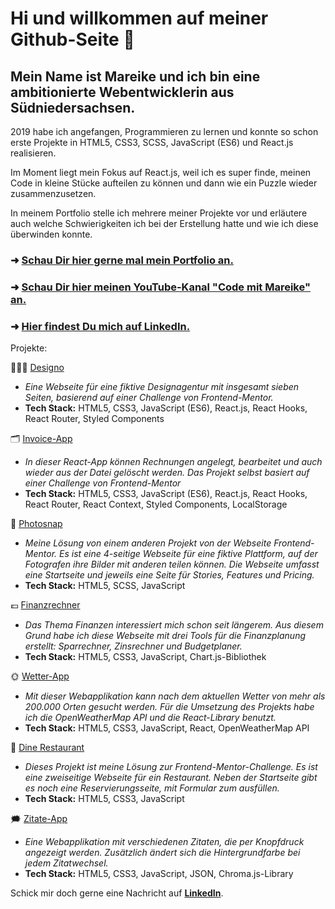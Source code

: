 <h1>Hi und willkommen auf meiner Github-Seite 👋</h1>

<h2>Mein Name ist Mareike und ich bin eine ambitionierte Webentwicklerin aus Südniedersachsen.</h2>
<p>2019 habe ich angefangen, Programmieren zu lernen und konnte so schon erste Projekte in HTML5, CSS3, SCSS, JavaScript (ES6) und React.js realisieren.</p>

<p>Im Moment liegt mein Fokus auf React.js, weil ich es super finde, meinen Code in kleine Stücke aufteilen zu können und dann wie ein Puzzle wieder zusammenzusetzen.</p>

<p>In meinem Portfolio stelle ich mehrere meiner Projekte vor und erläutere auch welche Schwierigkeiten ich bei der Erstellung hatte und wie ich diese überwinden konnte.</p>

<h3>➜ <a href="https://mareikewendler.netlify.app/" target="_blank">Schau Dir hier gerne mal mein Portfolio an.</a></h3>
<h3>➜ <a href="https://www.youtube.com/channel/UCMJ9TB8n2PB6NMkXXOeJN9g" target="_blank">Schau Dir hier meinen YouTube-Kanal "Code mit Mareike" an.</a></h3>
<h3>➜ <a href="https://www.linkedin.com/in/mareike-wendler/" target="_blank">Hier findest Du mich auf LinkedIn.</a></h3>

Projekte:

👩🏼‍🎨 <a href="https://mareikewendler.netlify.app/projekte/designo" target="_blank">Designo</a>
- <em>Eine Webseite für eine fiktive Designagentur mit insgesamt sieben Seiten, basierend auf einer Challenge von Frontend-Mentor.</em>
- <strong>Tech Stack:</strong> HTML5, CSS3, JavaScript (ES6), React.js, React Hooks, React Router, Styled Components

🗂 <a href="https://mareikewendler.netlify.app/projekte/invoice-app" target="_blank">Invoice-App</a> 
- <em>In dieser React-App können Rechnungen angelegt, bearbeitet und auch wieder aus der Datei gelöscht werden. Das Projekt selbst basiert auf einer Challenge von Frontend-Mentor</em>
- <strong>Tech Stack:</strong> HTML5, CSS3, JavaScript (ES6), React.js, React Hooks, React Router, React Context, Styled Components, LocalStorage

📸 <a href="https://mareikewendler.netlify.app/projekte/photosnap" target="_blank">Photosnap</a> 
- <em>Meine Lösung von einem anderen Projekt von der Webseite Frontend-Mentor. Es ist eine 4-seitige Webseite für eine fiktive Plattform, auf der Fotografen ihre Bilder mit anderen teilen können. Die Webseite umfasst eine Startseite und jeweils eine Seite für Stories, Features und Pricing.</em>
- <strong>Tech Stack:</strong> HTML5, SCSS, JavaScript

💶 <a href="https://mareikewendler.netlify.app/projekte/finanzrechner" target="_blank">Finanzrechner</a>  
- <em>Das Thema Finanzen interessiert mich schon seit längerem. Aus diesem Grund habe ich diese Webseite mit drei Tools für die Finanzplanung erstellt: Sparrechner, Zinsrechner und Budgetplaner.</em>
- <strong>Tech Stack:</strong> HTML5, CSS3, JavaScript, Chart.js-Bibliothek

🌞 <a href="https://mareikewendler.netlify.app/projekte/wetterapp" target="_blank">Wetter-App</a> 
- <em>Mit dieser Webapplikation kann nach dem aktuellen Wetter von mehr als 200.000 Orten gesucht werden. Für die Umsetzung des Projekts habe ich die OpenWeatherMap API und die React-Library benutzt.</em>
- <strong>Tech Stack:</strong> HTML5, CSS3, JavaScript, React, OpenWeatherMap API

🍝 <a href="https://mareikewendler.netlify.app/projekte/dine-restaurant" target="_blank">Dine Restaurant</a>
- <em>Dieses Projekt ist meine Lösung zur Frontend-Mentor-Challenge. Es ist eine zweiseitige Webseite für ein Restaurant. Neben der Startseite gibt es noch eine Reservierungsseite, mit Formular zum ausfüllen.</em>
- <strong>Tech Stack:</strong> HTML5, CSS3, JavaScript

🗯 <a href="https://mareikewendler.netlify.app/projekte/zitateapp" target="_blank">Zitate-App</a>
- <em>Eine Webapplikation mit verschiedenen Zitaten, die per Knopfdruck angezeigt werden. Zusätzlich ändert sich die Hintergrundfarbe bei jedem Zitatwechsel.</em>
- <strong>Tech Stack:</strong> HTML5, CSS3, JavaScript, JSON, Chroma.js-Library

<p>Schick mir doch gerne eine Nachricht auf <a href="https://www.linkedin.com/in/mareike-wendler/" target="_blank"><strong>LinkedIn</strong></a>.</p>
